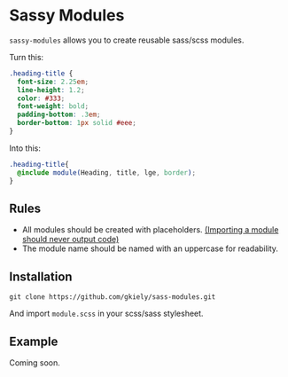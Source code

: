 Sassy Modules
=======

`sassy-modules` allows you to create reusable sass/scss modules.

Turn this:

```scss
.heading-title {
  font-size: 2.25em;
  line-height: 1.2;
  color: #333;
  font-weight: bold;
  padding-bottom: .3em;
  border-bottom: 1px solid #eee;
}
```

Into this:
```scss
.heading-title{
  @include module(Heading, title, lge, border);
}
```


Rules
----
- All modules should be created with placeholders. 
  <a href="http://thesassway.com/intermediate/a-standard-module-definition-for-sass#a-module-is-a-unit-of-code-contained-in-a-partial">(Importing a module should never output code)</a>
- The module name should be named with an uppercase for readability.


Installation
----

`git clone https://github.com/gkiely/sass-modules.git`

And import `module.scss` in your scss/sass stylesheet.



Example
-----

Coming soon.
